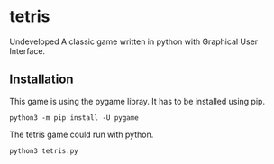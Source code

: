 # tetris
Undeveloped
A classic game written in python with Graphical User Interface.

## Installation
This game is using the pygame libray. It has to be installed using pip.
```
python3 -m pip install -U pygame
```
The tetris game could run with python.
```
python3 tetris.py
```